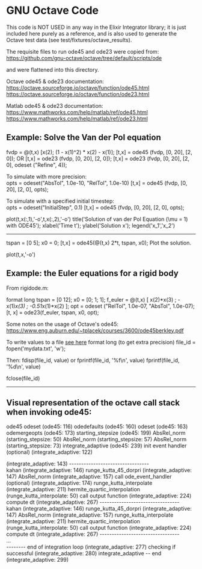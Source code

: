 # GNU Octave Code

This code is NOT USED in any way in the Elixir Integrator library; it is just included 
here purely as a reference, and is also used to generate the Octave test data (see test/fixtures/octave_results).

The requisite files to run ode45 and ode23 were copied from:
https://github.com/gnu-octave/octave/tree/default/scripts/ode

and were flattened into this directory.

Octave ode45 & ode23 documentation:
https://octave.sourceforge.io/octave/function/ode45.html
https://octave.sourceforge.io/octave/function/ode23.html

Matlab ode45 & ode23 documentation:
https://www.mathworks.com/help/matlab/ref/ode45.html
https://www.mathworks.com/help/matlab/ref/ode23.html


## Example: Solve the Van der Pol equation

fvdp = @(t,x) [x(2); (1 - x(1)^2) * x(2) - x(1)];
[t,x] = ode45 (fvdp, [0, 20], [2, 0]);
OR
[t,x] = ode23 (fvdp, [0, 20], [2, 0]);
[t,x] = ode23 (fvdp, [0, 20], [2, 0], odeset ("Refine", 4));

To simulate with more precision:  
opts = odeset("AbsTol", 1.0e-10, "RelTol", 1.0e-10)
[t,x] = ode45 (fvdp, [0, 20], [2, 0], opts);

To simulate with a specified initial timestep:  
opts = odeset("InitialStep", 0.1)
[t,x] = ode45 (fvdp, [0, 20], [2, 0], opts);

plot(t,x(:,1),'-o',t,x(:,2),'-o')
title('Solution of van der Pol Equation (\mu = 1) with ODE45');
xlabel('Time t');
ylabel('Solution x');
legend('x_1','x_2')

-------------

tspan = [0 5];
x0 = 0;
[t,x] = ode45(@(t,x) 2*t, tspan, x0);
Plot the solution.

plot(t,x,'-o')

## Example: the Euler equations for a rigid body

From rigidode.m: 

format long
tspan = [0 12];
x0 = [0; 1; 1];
f_euler = @(t,x) [ x(2)*x(3) ; -x(1)*x(3) ; -0.51*x(1)*x(2) ];
opt = odeset ("RelTol", 1.0e-07, "AbsTol", 1.0e-07);
[t, x] = ode23(f_euler, tspan, x0, opt);



Some notes on the usage of Octave's ode45:
https://www.eng.auburn.edu/~tplacek/courses/3600/ode45berkley.pdf

To write values to a file [see here](https://en.wikibooks.org/wiki/Octave_Programming_Tutorial/Text_and_file_output)
format long   (to get extra precision)
file_id = fopen('mydata.txt', 'w');

Then:
fdisp(file_id, value)
or
fprintf(file_id, '%f\n', value)
fprintf(file_id, '%d\n', value)

fclose(file_id)


---------------------------------------

## Visual representation of the octave call stack when invoking ode45:

ode45
  odeset                                 (ode45:                         116)
  odedefaults                            (ode45:                         160)
  odeset                                 (ode45:                         163)
  odemergeopts                           (ode45:                         173) 
  starting_stepsize                      (ode45:                         199)
    AbsRel_norm                            (starting_stepsize:            50)
    AbsRel_norm                            (starting_stepsize:            57)
    AbsRel_norm                            (starting_stepsize:            73)
  integrate_adaptive                     (ode45:                         239)
    init event handler (optional)          (integrate_adaptive:          122)
    <main integration loop>                (integrate_adaptive:          143)
      ---------------------------------        
      kahan                                  (integrate_adaptive:        146)
      runge_kutta_45_dorpri                  (integrate_adaptive:        147)
      AbsRel_norm                            (integrate_adaptive:        157)
      call ode_event_handler (optional)      (integrate_adaptive:        174)
      runge_kutta_interpolate                (integrate_adaptive:        211)
        hermite_quartic_interpolation          (runge_kutta_interpolate:  50)
      call output function                   (integrate_adaptive:        224)
      compute dt                             (integrate_adaptive:        267)
      ---------------------------------        
      kahan                                  (integrate_adaptive:        146)
      runge_kutta_45_dorpri                  (integrate_adaptive:        147)
      AbsRel_norm                            (integrate_adaptive:        157)
      runge_kutta_interpolate                (integrate_adaptive:        211)
        hermite_quartic_interpolation          (runge_kutta_interpolate:  50)
      call output function                   (integrate_adaptive:        224)
      compute dt                             (integrate_adaptive:        267)
      ---------------------------------        
      ...    
    -------- end of integration loop       (integrate_adaptive:          277)
    checking if successful                 (integrate_adaptive:          280)
    integrate_adaptive -- end              (integrate_adaptive:          299)      
    